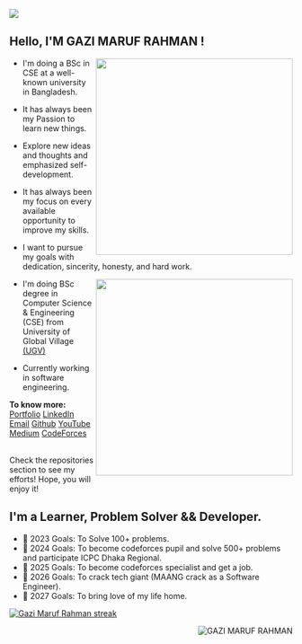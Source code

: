 ![](https://media-exp1.licdn.com/dms/image/D5616AQGOG4GjXvVh7g/profile-displaybackgroundimage-shrink_350_1400/0/1670517391372?e=1675900800&v=beta&t=cqoj-D3uIq0nJtJ60xwspufPbjeM-uTTYGk8z6WD40o)



## Hello, I'M GAZI MARUF RAHMAN !

<img align="right" width="350" src="https://github-readme-stats.vercel.app/api?username=0xM42UF&theme=dracula&hide_border=false&include_all_commits=false&count_private=true"/>


- I'm doing a BSc in CSE at a well-known university in Bangladesh.

- It has always been my Passion to learn new things.
- Explore new ideas and thoughts and emphasized self-development.
- It has always been my focus on every available opportunity to improve my skills.
- I want to pursue my goals with dedication, sincerity, honesty, and hard work.


<img align="right" width="350" src="https://github-readme-stats.vercel.app/api/top-langs/?username=0xM42UF&hide=html,css,php,javascript,scss&theme=dracula&hide_border=false&include_all_commits=false&count_private=true&layout=compact"/>


- I'm doing BSc degree in Computer Science & Engineering (CSE) from University of Global Village [(UGV)](https://ugv.edu.bd)

- Currently working in software engineering.


**To know more:**  [Portfolio](https://0xm42uf.me)         [LinkedIn](https://www.linkedin.com/in/gazi-maruf-rahman)         [Email](mailto:gazimarufrahman01@gmail.com)        [Github](https://github.com/0xM42UF)      [YouTube](https://www.youtube.com/channel/0xM42UF)           [Medium](https://medium.com/@0xM42UF)               [CodeForces](https://codeforces.com/profile/Gazi_Maruf_Rahman)  
<br/> 

Check the repositories section to see my efforts! Hope, you will enjoy it!
<br/>



## I'm a Learner, Problem Solver && Developer.

- 🥅 2023 Goals: To Solve 100+ problems. 
- 🥅 2024 Goals: To become codeforces pupil and solve 500+ problems and participate ICPC Dhaka Regional.
- 🥅 2025 Goals: To become codeforces specialist and get a job.
- 🥅 2026 Goals: To crack tech giant (MAANG crack as a Software Engineer).
- 🥅 2027 Goals: To bring love of my life home.








<p align="#">
    <a href="https://github.com/0xM42UF/github-readme-streak-stats">
<img title="🔥 Get streak stats for your profile at git.io/streak-stats" alt="Gazi Maruf Rahman streak" src="https://github-readme-streak-stats.herokuapp.com/?user=0xM42UF&theme=black-ice&hide_border=true&stroke=0000&background=060A0CD0"/></a>
</p>





<p><img align='right' src="https://komarev.com/ghpvc/?username=0xM42UF" alt="GAZI MARUF RAHMAN" /> </p>



